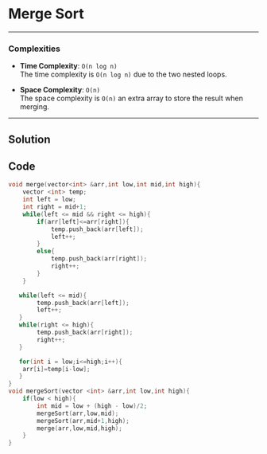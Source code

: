 # Merge Sort

---

### Complexities

- **Time Complexity**: `O(n log n)`  
  The time complexity is `O(n log n)` due to the two nested loops.

- **Space Complexity**: `O(n)`  
  The space complexity is `O(n)` an extra array to store the result when merging.

---

## Solution

## Code

```cpp
void merge(vector<int> &arr,int low,int mid,int high){
    vector <int> temp;
    int left = low;
    int right = mid+1;
    while(left <= mid && right <= high){
        if(arr[left]<=arr[right]){
            temp.push_back(arr[left]);
            left++;
        }
        else{
            temp.push_back(arr[right]);
            right++;
        }
    }

   while(left <= mid){
        temp.push_back(arr[left]);
        left++;
   }
   while(right <= high){
        temp.push_back(arr[right]);
        right++;
   }

   for(int i = low;i<=high;i++){
    arr[i]=temp[i-low];
   }
}
void mergeSort(vector <int> &arr,int low,int high){
    if(low < high){
        int mid = low + (high - low)/2;
        mergeSort(arr,low,mid);
        mergeSort(arr,mid+1,high);
        merge(arr,low,mid,high);
    }
}

